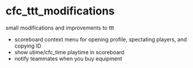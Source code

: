 # cfc_ttt_modifications
small modifications and improvements to ttt

- scoreboard context menu for opening profile, spectating players, and copying ID
- show utime/cfc_time playtime in scoreboard
- notify teammates when you buy equipment
